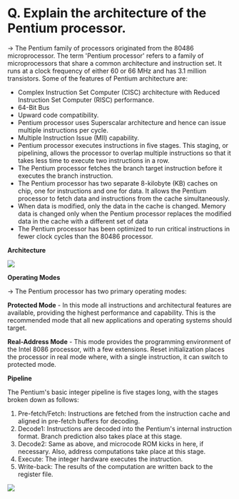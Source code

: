 # Q. Explain the architecture of the Pentium processor.

→ The Pentium family of processors originated from the 80486 microprocessor.
The term 'Pentium processor' refers to a family of microprocessors that share a common architecture and instruction set.
It runs at a clock frequency of either 60 or 66 MHz and has 3.1 million transistors.
Some of the features of Pentium architecture are:

- Complex Instruction Set Computer (CISC) architecture with Reduced Instruction Set Computer (RISC) performance.
- 64-Bit Bus
- Upward code compatibility.
- Pentium processor uses Superscalar architecture and hence can issue multiple instructions per cycle.
- Multiple Instruction Issue (MII) capability.
- Pentium processor executes instructions in five stages.
  This staging, or pipelining, allows the processor to overlap multiple instructions so that it takes less time to execute two instructions in a row.
- The Pentium processor fetches the branch target instruction before it executes the branch instruction.
- The Pentium processor has two separate 8-kilobyte (KB) caches on chip, one for instructions and one for data.
  It allows the Pentium processor to fetch data and instructions from the cache simultaneously.
- When data is modified, only the data in the cache is changed.
  Memory data is changed only when the Pentium processor replaces the modified data in the cache with a different set of data
- The Pentium processor has been optimized to run critical instructions in fewer clock cycles than the 80486 processor.

**Architecture**

![](https://i.imgur.com/7CQ1Vhk.png)

**Operating Modes**

→ The Pentium processor has two primary operating modes:

**Protected Mode** - In this mode all instructions and architectural features are available, providing the highest performance and capability.
This is the recommended mode that all new applications and operating systems should target.

**Real-Address Mode** - This mode provides the programming environment of the Intel 8086 processor, with a few extensions.
Reset initialization places the processor in real mode where, with a single instruction, it can switch to protected mode.

**Pipeline**

The Pentium's basic integer pipeline is five stages long, with the stages broken down as follows:

1. Pre-fetch/Fetch: Instructions are fetched from the instruction cache and aligned in pre-fetch buffers for decoding.
2. Decode1: Instructions are decoded into the Pentium's internal instruction format. Branch prediction also takes place at this stage.
3. Decode2: Same as above, and microcode ROM kicks in here, if necessary. Also, address computations take place at this stage.
4. Execute: The integer hardware executes the instruction.
5. Write-back: The results of the computation are written back to the register file.

![](https://i.imgur.com/87q2Zz4.png)
